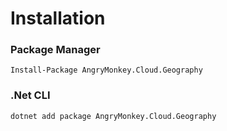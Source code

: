 # Installation

### Package Manager

```batch
Install-Package AngryMonkey.Cloud.Geography
```

### .Net CLI
```
dotnet add package AngryMonkey.Cloud.Geography 
```

